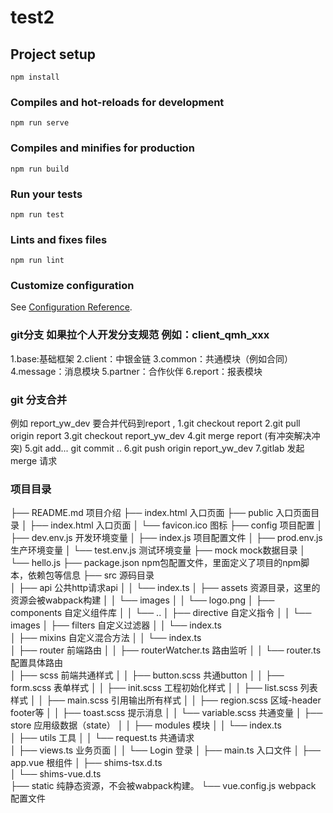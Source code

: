 # test2

## Project setup
```
npm install
```

### Compiles and hot-reloads for development
```
npm run serve
```

### Compiles and minifies for production
```
npm run build
```

### Run your tests
```
npm run test
```

### Lints and fixes files
```
npm run lint
```

### Customize configuration
See [Configuration Reference](https://cli.vuejs.org/config/).


### git分支  如果拉个人开发分支规范    例如：client_qmh_xxx
1.base:基础框架
2.client：中银金链
3.common：共通模块（例如合同）
4.message：消息模块
5.partner：合作伙伴
6.report：报表模块

###  git 分支合并
例如 report_yw_dev  要合并代码到report ,
1.git checkout report
2.git pull origin report
3.git checkout report_yw_dev
4.git merge report (有冲突解决冲突)
5.git add... git commit ..
6.git push origin report_yw_dev
7.gitlab 发起merge 请求

### 项目目录

├── README.md            项目介绍
├── index.html           入口页面
├── public            入口页面目录
│  ├── index.html         入口页面
│  └── favicon.ico            图标
├── config             项目配置
│  ├── dev.env.js           开发环境变量
│  ├── index.js            项目配置文件
│  ├── prod.env.js           生产环境变量
│  └── test.env.js           测试环境变量
├── mock              mock数据目录
│  └── hello.js
├── package.json          npm包配置文件，里面定义了项目的npm脚本，依赖包等信息
├── src               源码目录  
│  ├── api           公共http请求api
│  │  └── index.ts
│  ├── assets             资源目录，这里的资源会被wabpack构建
│  │  └── images
│  │    └── logo.png
│  ├── components               自定义组件库
│  │  └── ..
│  ├── directive                自定义指令
│  │  └── images
│  ├── filters                  自定义过滤器
│  │  └── index.ts      
│  ├── mixins                   自定义混合方法
│  │  └── index.ts  
│  ├── router                   前端路由
│  │  ├── routerWatcher.ts          路由监听
│  │  └── router.ts                 配置具体路由  
│  ├── scss                     前端共通样式
│  │  ├── button.scss               共通button
│  │  ├── form.scss                 表单样式
│  │  ├── init.scss                 工程初始化样式
│  │  ├── list.scss                 列表样式
│  │  ├── main.scss                 引用输出所有样式
│  │  ├── region.scss               区域-header footer等
│  │  ├── toast.scss                提示消息
│  │  └── variable.scss             共通变量 
│  ├── store                    应用级数据（state）
│  │  ├── modules                  模块
│  │  └── index.ts   
│  ├── utils                    工具
│  │  └── request.ts                共通请求  
│  ├── views.ts                 业务页面
│  │  └── Login                     登录
│  ├── main.ts                  入口文件
│  ├── app.vue                  根组件
│  ├── shims-tsx.d.ts              
│  └── shims-vue.d.ts          
├── static             纯静态资源，不会被wabpack构建。
└── vue.config.js              webpack 配置文件